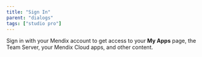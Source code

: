 ```yaml
---
title: "Sign In"
parent: "dialogs"
tags: ["studio pro"]
---
```


Sign in with your Mendix account to get access to your **My Apps** page, the Team Server, your Mendix Cloud apps, and other content.
